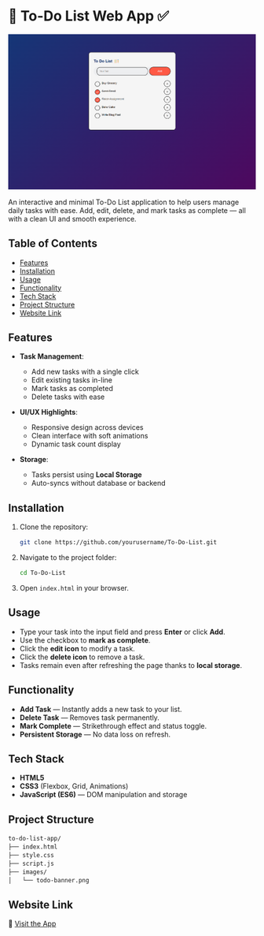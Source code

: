 # 📝 To-Do List Web App ✅  

![Project Banner](images/Screenshot.png)

An interactive and minimal To-Do List application to help users manage daily tasks with ease. Add, edit, delete, and mark tasks as complete — all with a clean UI and smooth experience.

## Table of Contents
 - [Features](#features)
 - [Installation](#installation)
 - [Usage](#usage)
 - [Functionality](#functionality)
 - [Tech Stack](#tech-stack)
 - [Project Structure](#project-structure)
 - [Website Link](#website-link)

## Features 

- **Task Management**:
  - Add new tasks with a single click
  - Edit existing tasks in-line
  - Mark tasks as completed
  - Delete tasks with ease

- **UI/UX Highlights**:
  - Responsive design across devices
  - Clean interface with soft animations
  - Dynamic task count display

- **Storage**:
  - Tasks persist using **Local Storage**
  - Auto-syncs without database or backend

## Installation

1. Clone the repository:
   ```bash
   git clone https://github.com/yourusername/To-Do-List.git
   ```

2. Navigate to the project folder:
   ```bash
   cd To-Do-List
   ```

3. Open `index.html` in your browser.

## Usage

- Type your task into the input field and press **Enter** or click **Add**.
- Use the checkbox to **mark as complete**.
- Click the **edit icon** to modify a task.
- Click the **delete icon** to remove a task.
- Tasks remain even after refreshing the page thanks to **local storage**.

## Functionality

- **Add Task** — Instantly adds a new task to your list.
- **Delete Task** — Removes task permanently.
- **Mark Complete** — Strikethrough effect and status toggle.
- **Persistent Storage** — No data loss on refresh.

## Tech Stack

- **HTML5**
- **CSS3** (Flexbox, Grid, Animations)
- **JavaScript (ES6)** — DOM manipulation and storage

## Project Structure
```bash
to-do-list-app/
├── index.html
├── style.css
├── script.js
├── images/
│   └── todo-banner.png
```

## Website Link

🔗 [Visit the App](https://to-do-list-navy-one-60.vercel.app/)
